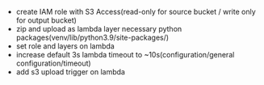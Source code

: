 - create IAM role with S3 Access(read-only for source bucket / write only for output bucket)
- zip and upload as lambda layer necessary python packages(venv/lib/python3.9/site-packages/)
- set role and layers on lambda
- increase default 3s lambda timeout to ~10s(configuration/general configuration/timeout)
- add s3 upload trigger on lambda